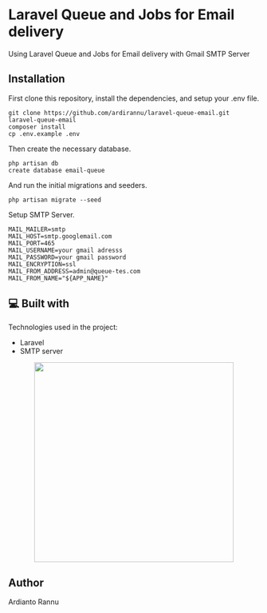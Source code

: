 <h1 id="title">Laravel Queue and Jobs for Email delivery</h1>

<p id="description">Using Laravel Queue and Jobs for Email delivery with Gmail SMTP Server</p>

## Installation

First clone this repository, install the dependencies, and setup your .env file.

```
git clone https://github.com/ardirannu/laravel-queue-email.git laravel-queue-email
composer install
cp .env.example .env
```

Then create the necessary database.

```
php artisan db
create database email-queue
```

And run the initial migrations and seeders.

```
php artisan migrate --seed
```

Setup SMTP Server.

```
MAIL_MAILER=smtp
MAIL_HOST=smtp.googlemail.com
MAIL_PORT=465
MAIL_USERNAME=your gmail adresss
MAIL_PASSWORD=your gmail password
MAIL_ENCRYPTION=ssl
MAIL_FROM_ADDRESS=admin@queue-tes.com
MAIL_FROM_NAME="${APP_NAME}"
```
  
<h2>💻 Built with</h2>

Technologies used in the project:

*   Laravel
*   SMTP server


<p align="center"><a href="https://laravel.com" target="_blank"><img src="https://raw.githubusercontent.com/laravel/art/master/logo-lockup/5%20SVG/2%20CMYK/1%20Full%20Color/laravel-logolockup-cmyk-red.svg" width="400"></a></p>


## Author

Ardianto Rannu
